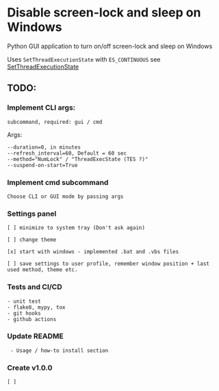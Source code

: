 # Disable screen-lock and sleep on Windows

Python GUI application to turn on/off screen-lock and sleep on Windows

Uses `SetThreadExecutionState` with `ES_CONTINUOUS` see [SetThreadExecutionState](https://learn.microsoft.com/en-us/windows/win32/api/winbase/nf-winbase-setthreadexecutionstate)


## TODO:


### Implement CLI args:

    subcommand, required: gui / cmd 

Args:

    --duration=0, in minutes
    --refresh_interval=60, Default = 60 sec
    --method="NumLock" / "ThreadExecState (TES ?)"
    --suspend-on-start=True


### Implement cmd subcommand
    Choose CLI or GUI mode by passing args


### Settings panel

    [ ] minimize to system tray (Don't ask again)

    [ ] change theme

    [x] start with windows - implemented .bat and .vbs files

    [ ] save settings to user profile, remember window position + last used method, theme etc. 

### Tests and CI/CD

    - unit test
    - flake8, mypy, tox
    - git hooks
    - github actions


### Update README

     - Usage / how-to install section

### Create v1.0.0
    [ ]